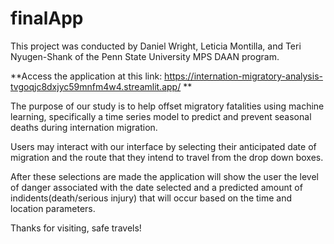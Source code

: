 # finalApp


This project was conducted by Daniel Wright, Leticia Montilla, and Teri Nyugen-Shank of the Penn State University MPS DAAN program.


**Access the application at this link:     https://internation-migratory-analysis-tvgoqjc8dxjyc59mnfm4w4.streamlit.app/ **


The purpose of our study is to help offset migratory fatalities using machine learning, specifically a time series model to predict and prevent seasonal deaths during internation migration.

Users may interact with our interface by selecting their anticipated date of migration and the route that they intend to travel from the drop down boxes.

After these selections are made the application will show the user the level of danger associated with the date selected and a predicted amount of indidents(death/serious injury) that will occur based on the time and location parameters.  


Thanks for visiting, safe travels!
